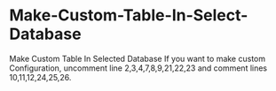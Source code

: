 # Make-Custom-Table-In-Select-Database
Make Custom Table In Selected Database
If you want to make custom Configuration, uncomment line 2,3,4,7,8,9,21,22,23 and comment lines 10,11,12,24,25,26.
